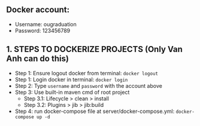 ## Docker account:
- Username: ougraduation
- Password: 123456789

## 1. STEPS TO DOCKERIZE PROJECTS (Only Van Anh can do this)
- Step 1: Ensure logout docker from terminal: `docker logout`
- Step 1: Login docker in terminal: `docker login`
- Step 2: Type `username` and `password` with the account above
- Step 3: Use built-in maven cmd of root project
    + Step 3.1: Lifecycle > clean > install
    + Step 3.2: Plugins > jib > jib:build
- Step 4: run docker-compose file at server/docker-compose.yml: `docker-compose up -d`